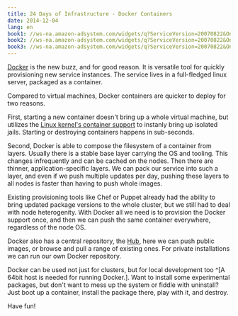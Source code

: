 ```yaml
---
title: 24 Days of Infrastructure - Docker Containers
date: 2014-12-04
lang: en
book1: //ws-na.amazon-adsystem.com/widgets/q?ServiceVersion=20070822&OneJS=1&Operation=GetAdHtml&MarketPlace=US&source=ac&ref=qf_sp_asin_til&ad_type=product_link&tracking_id=robinp-20&marketplace=amazon&region=US&placement=0133390098&asins=0133390098&linkId=CXM7TLX5ZXBNICU2&show_border=true&link_opens_in_new_window=true
book2: //ws-na.amazon-adsystem.com/widgets/q?ServiceVersion=20070822&OneJS=1&Operation=GetAdHtml&MarketPlace=US&source=ac&ref=qf_sp_asin_til&ad_type=product_link&tracking_id=robinp-20&marketplace=amazon&region=US&placement=1491944935&asins=1491944935&linkId=KMMKEXY6VFAZ6WWO&show_border=true&link_opens_in_new_window=true
book3: //ws-na.amazon-adsystem.com/widgets/q?ServiceVersion=20070822&OneJS=1&Operation=GetAdHtml&MarketPlace=US&source=ac&ref=qf_sp_asin_til&ad_type=product_link&tracking_id=robinp-20&marketplace=amazon&region=US&placement=0672329468&asins=0672329468&linkId=SNOXQLG2AISS564F&show_border=true&link_opens_in_new_window=true
---
```


[Docker][1] is the new buzz, and for good reason.
It is versatile tool for quickly provisioning new service instances.
The service lives in a full-fledged linux server, packaged as a container.

Compared to virtual machines, Docker containers are quicker to deploy for two reasons.

First, starting a new container doesn't bring up a whole virtual machine,
but utilizes the [Linux kernel's container support][2] to instanly bring up
isolated jails. Starting or destroying containers happens in sub-seconds.

Second, Docker is able to compose the filesystem of a container from layers.
Usually there is a stable base layer carrying the OS and tooling.
This changes infrequently and can be cached on the nodes.
Then there are thinner, application-specific layers.
We can pack our service into such a layer, and even if we push multiple updates
per day, pushing these layers to all nodes is faster than having to push
whole images.

Existing provisioning tools like Chef or Puppet already had the ability to
bring updated package versions to the whole cluster,
but we still had to deal with node heterogenity.
With Docker all we need is to provision the Docker support once, and then we
can push the same container everywhere, regardless of the node OS.

Docker also has a central repository, the [Hub][3],
here we can push public images, or browse and pull a range of existing ones.
For private installations we can run our own Docker repository.

Docker can be used not just for clusters, but for local development too
^[A 64bit host is needed for running Docker.].
Want to install some experimental packages, but don't want to mess up the
system or fiddle with uninstall?
Just boot up a container, install the package there, play with it, and destroy.

Have fun!

  [1]: https://www.docker.com/
  [2]: https://linuxcontainers.org/lxc/introduction/
  [3]: https://registry.hub.docker.com/

